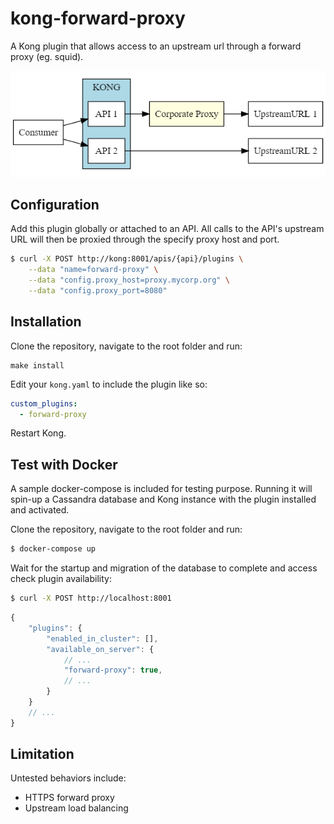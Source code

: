 # kong-forward-proxy

A Kong plugin that allows access to an upstream url through a forward proxy (eg. squid).

![---](kong-forward-proxy.png?raw=true)

## Configuration
Add this plugin globally or attached to an API.
All calls to the API's upstream URL will then be proxied through the specify proxy host and port.

```bash
$ curl -X POST http://kong:8001/apis/{api}/plugins \
    --data "name=forward-proxy" \
    --data "config.proxy_host=proxy.mycorp.org" \
    --data "config.proxy_port=8080"
```

## Installation

Clone the repository, navigate to the root folder and run:
```
make install
```

Edit your ```kong.yaml``` to include the plugin like so:
```yaml
custom_plugins:
  - forward-proxy
```

Restart Kong.

## Test with Docker

A sample docker-compose is included for testing purpose.
Running it will spin-up a Cassandra database and Kong instance with the plugin installed and activated.

Clone the repository, navigate to the root folder and run:
```bash
$ docker-compose up
```
Wait for the startup and migration of the database to complete and access check plugin availability:
```bash
$ curl -X POST http://localhost:8001
```
```javascript
{
	"plugins": {
		"enabled_in_cluster": [],
		"available_on_server": {
			// ...
            "forward-proxy": true,
            // ...
		}
	}
	// ...
}
```

## Limitation
Untested behaviors include:
- HTTPS forward proxy
- Upstream load balancing
